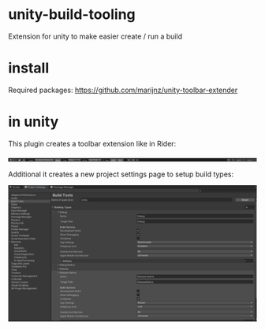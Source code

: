 # unity-build-tooling
Extension for unity to make easier create / run a build

# install

Required packages:
https://github.com/marijnz/unity-toolbar-extender

# in unity

This plugin creates a toolbar extension like in Rider:

![alt preview](https://raw.githubusercontent.com/KleinerHacker/unity-build-tooling/master/Docs/toolbar.png)

Additional it creates a new project settings page to setup build types:

![alt preview](https://raw.githubusercontent.com/KleinerHacker/unity-build-tooling/master/Docs/settings.png)

